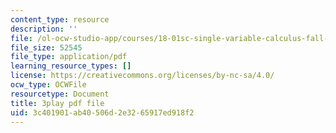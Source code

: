 ```yaml
---
content_type: resource
description: ''
file: /ol-ocw-studio-app/courses/18-01sc-single-variable-calculus-fall-2010/3c401901ab40506d2e3265917ed918f2_ryLdyDrBfvI.pdf
file_size: 52545
file_type: application/pdf
learning_resource_types: []
license: https://creativecommons.org/licenses/by-nc-sa/4.0/
ocw_type: OCWFile
resourcetype: Document
title: 3play pdf file
uid: 3c401901-ab40-506d-2e32-65917ed918f2
---
```


